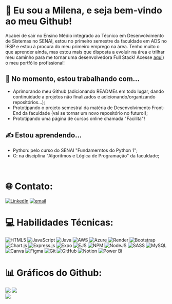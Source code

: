 # 💫 Eu sou a Milena, e seja bem-vindo ao meu Github! <br>
Acabei de sair no Ensino Médio integrado ao Técnico em Desenvolvimento de Sistemas no SENAI, estou no primeiro semestre da faculdade em ADS no IFSP e estou à procura do meu primeiro emprego na área. Tenho muito o que aprender ainda, mas estou mais que disposta a evoluir na área e trilhar meu caminho para me tornar uma desenvolvedora Full Stack!
Acesse [aqui](https://portfoliomilenaosantos.onrender.com/)) o meu portfólio profissional!

## 🎯 No momento, estou trabalhando com...
-  Aprimorando meu Github (adicionando READMEs em todo lugar, dando continuidade a projetos não finalizados e adicionando/organizando repositórios...);
- Prototipando o projeto semestral da matéria de Desenvolvimento Front-End da faculdade (vai se tornar um novo repositório no futuro!);
- Prototipando uma página de cursos online chamada "Facilita"!

## ✍️ Estou aprendendo...
- Python: pelo curso do SENAI "Fundamerntos do Python 1";
- C: na disciplina "Algoritmos e Lógica de Programação" da faculdade;
<br>

# 🌐 Contato:
[![LinkedIn](https://img.shields.io/badge/LinkedIn-%230077B5.svg?logo=linkedin&logoColor=white)](https://linkedin.com/in/milena-oliveira-santos-432611278) [![email](https://img.shields.io/badge/Email-D14836?logo=gmail&logoColor=white)](mailto:mila.olisantos@gmail.com) 

# 💻 Habilidades Técnicas:
![HTML5](https://img.shields.io/badge/html5-%23E34F26.svg?style=for-the-badge&logo=html5&logoColor=white) 
![JavaScript](https://img.shields.io/badge/javascript-%23323330.svg?style=for-the-badge&logo=javascript&logoColor=%23F7DF1E) 
![Java](https://img.shields.io/badge/java-%23ED8B00.svg?style=for-the-badge&logo=openjdk&logoColor=white) 
![AWS](https://img.shields.io/badge/AWS-%23FF9900.svg?style=for-the-badge&logo=amazon-aws&logoColor=white) 
![Azure](https://img.shields.io/badge/azure-%230072C6.svg?style=for-the-badge&logo=microsoftazure&logoColor=white) 
![Render](https://img.shields.io/badge/Render-%46E3B7.svg?style=for-the-badge&logo=render&logoColor=white) 
![Bootstrap](https://img.shields.io/badge/bootstrap-%238511FA.svg?style=for-the-badge&logo=bootstrap&logoColor=white) 
![Chart.js](https://img.shields.io/badge/chart.js-F5788D.svg?style=for-the-badge&logo=chart.js&logoColor=white) 
![Express.js](https://img.shields.io/badge/express.js-%23404d59.svg?style=for-the-badge&logo=express&logoColor=%2361DAFB) 
![Expo](https://img.shields.io/badge/expo-1C1E24?style=for-the-badge&logo=expo&logoColor=#D04A37) 
![EJS](https://img.shields.io/badge/ejs-%23B4CA65.svg?style=for-the-badge&logo=ejs&logoColor=black) 
![NPM](https://img.shields.io/badge/NPM-%23CB3837.svg?style=for-the-badge&logo=npm&logoColor=white) 
![NodeJS](https://img.shields.io/badge/node.js-6DA55F?style=for-the-badge&logo=node.js&logoColor=white) 
![SASS](https://img.shields.io/badge/SASS-hotpink.svg?style=for-the-badge&logo=SASS&logoColor=white) 
![MySQL](https://img.shields.io/badge/mysql-4479A1.svg?style=for-the-badge&logo=mysql&logoColor=white) 
![Canva](https://img.shields.io/badge/Canva-%2300C4CC.svg?style=for-the-badge&logo=Canva&logoColor=white) 
![Figma](https://img.shields.io/badge/figma-%23F24E1E.svg?style=for-the-badge&logo=figma&logoColor=white) 
![Git](https://img.shields.io/badge/git-%23F05033.svg?style=for-the-badge&logo=git&logoColor=white) 
![GitHub](https://img.shields.io/badge/github-%23121011.svg?style=for-the-badge&logo=github&logoColor=white) 
![Notion](https://img.shields.io/badge/Notion-%23000000.svg?style=for-the-badge&logo=notion&logoColor=white) 
![Power Bi](https://img.shields.io/badge/power_bi-F2C811?style=for-the-badge&logo=powerbi&logoColor=black)

# 📊 Gráficos do Github:
![](https://github-readme-stats.vercel.app/api?username=dalgonafox&theme=midnight-purple&hide_border=false&include_all_commits=true&count_private=false)
![](https://nirzak-streak-stats.vercel.app/?user=dalgonafox&theme=midnight-purple&hide_border=false)<br/>
![](https://github-readme-stats.vercel.app/api/top-langs/?username=dalgonafox&theme=midnight-purple&hide_border=false&include_all_commits=true&count_private=false&layout=compact)

<!-- Proudly created with GPRM ( https://gprm.itsvg.in ) -->
